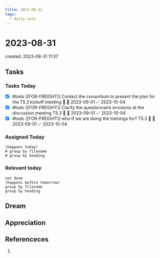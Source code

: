 ```yaml
---
title: 2023-08-31
tags:
  - daily_note
---
```


# 2023-08-31
created: 2023-08-31 11:37

## Tasks

### Tasks Today
- [x] #todo [[FOR-FREIGHT]] Contact the consortium to present the plan for the T5.3 kickoff meeting 🔺 🛫 2023-09-01 ✅ 2023-10-04
- [x] #todo [[FOR-FREIGHT]] Clarify the questionnaire envisions at the discussion meeting T5.3 🔺 🛫 2023-09-01 ✅ 2023-10-04
- [x] #todo [[FOR-FREIGHT]] who tf we are doing the trainings for? T5.3 🔺 🛫 2023-09-01 ✅ 2023-10-04
### Assigned Today
```tasks
(happens today)
# group by filename
# group by heading
```

### Relevant today
```tasks
not done
(happens before tomorrow)
group by filename
group by heading
```

## Dream

## Appreciation

## Referenceces
1. 